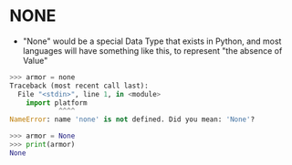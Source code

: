 # NONE

- "None" would be a special Data Type that exists in Python, and most languages will have something like this, to represent "the absence of Value"

```python
>>> armor = none
Traceback (most recent call last):
  File "<stdin>", line 1, in <module>
    import platform
            ^^^^
NameError: name 'none' is not defined. Did you mean: 'None'?

>>> armor = None
>>> print(armor)
None
```
